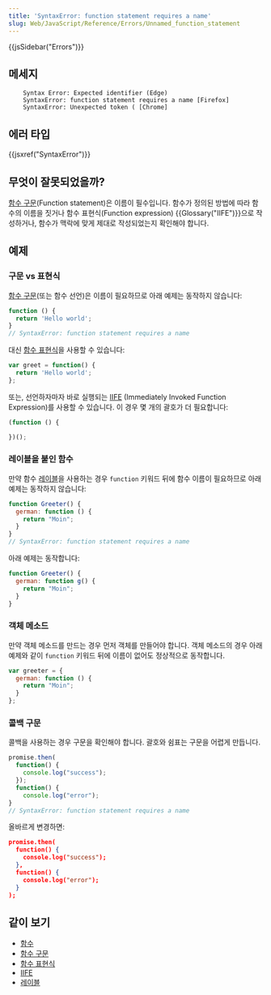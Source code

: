 ```yaml
---
title: 'SyntaxError: function statement requires a name'
slug: Web/JavaScript/Reference/Errors/Unnamed_function_statement
---
```

{{jsSidebar("Errors")}}

## 메세지

```
    Syntax Error: Expected identifier (Edge)
    SyntaxError: function statement requires a name [Firefox]
    SyntaxError: Unexpected token ( [Chrome]
```

## 에러 타입

{{jsxref("SyntaxError")}}

## 무엇이 잘못되었을까?

[함수 구문](/ko/docs/Web/JavaScript/Reference/Statements/function)(Function statement)은 이름이 필수입니다. 함수가 정의된 방법에 따라 함수의 이름을 짓거나 함수 표현식(Function expression) {{Glossary("IIFE")}}으로 작성하거나, 함수가 맥락에 맞게 제대로 작성되었는지 확인해야 합니다.

## 예제

### 구문 vs 표현식

[함수 구문](/ko/docs/Web/JavaScript/Reference/Statements/function)(또는 함수 선언)은 이름이 필요하므로 아래 예제는 동작하지 않습니다:

```js example-bad
function () {
  return 'Hello world';
}
// SyntaxError: function statement requires a name
```

대신 [함수 표현식](/ko/docs/Web/JavaScript/Reference/Operators/function)을 사용할 수 있습니다:

```js example-good
var greet = function() {
  return 'Hello world';
};
```

또는, 선언하자마자 바로 실행되는 [IIFE](https://en.wikipedia.org/wiki/Immediately-invoked_function_expression) (Immediately Invoked Function Expression)를 사용할 수 있습니다. 이 경우 몇 개의 괄호가 더 필요합니다:

```js example-good
(function () {

})();
```

### 레이블을 붙인 함수

만약 함수 [레이블](/ko/docs/Web/JavaScript/Reference/Statements/label)을 사용하는 경우 `function` 키워드 뒤에 함수 이름이 필요하므로 아래 예제는 동작하지 않습니다:

```js example-bad
function Greeter() {
  german: function () {
    return "Moin";
  }
}
// SyntaxError: function statement requires a name
```

아래 예제는 동작합니다:

```js example-good
function Greeter() {
  german: function g() {
    return "Moin";
  }
}
```

### 객체 메소드

만약 객체 메소드를 만드는 경우 먼저 객체를 만들어야 합니다. 객체 메소드의 경우 아래 예제와 같이 `function` 키워드 뒤에 이름이 없어도 정상적으로 동작합니다.

```js example-good
var greeter = {
  german: function () {
    return "Moin";
  }
};
```

### 콜백 구문

콜백을 사용하는 경우 구문을 확인해야 합니다. 괄호와 쉼표는 구문을 어렵게 만듭니다.

```js example-bad
promise.then(
  function() {
    console.log("success");
  });
  function() {
    console.log("error");
}
// SyntaxError: function statement requires a name
```

올바르게 변경하면:

```json example-good
promise.then(
  function() {
    console.log("success");
  },
  function() {
    console.log("error");
  }
);
```

## 같이 보기

- [함수](/ko/docs/Web/JavaScript/Guide/%ED%95%A8%EC%88%98)
- [함수 구문](/ko/docs/Web/JavaScript/Reference/Statements/function)
- [함수 표현식](/ko/docs/Web/JavaScript/Reference/Operators/function)
- [IIFE](https://en.wikipedia.org/wiki/Immediately-invoked_function_expression)
- [레이블](/ko/docs/Web/JavaScript/Reference/Statements/label)
